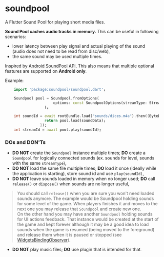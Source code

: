 # soundpool

A Flutter Sound Pool for playing short media files.

**Sound Pool caches audio tracks in memory.**
This can be useful in following scenarios:
- lower latency between play signal and actual playing of the sound (audio does not need to be read from disc/web),
- the same sound may be used multiple times.

Inspired by [Android SoundPool API](https://developer.android.com/reference/android/media/SoundPool). This also means that multiple optional features are supported on **Android only**.

Example:

```dart
    import 'package:soundpool/soundpool.dart';

    Soundpool pool = Soundpool.fromOptions(
                      options: const SoundpoolOptions(streamType: StreamType.notification),
                  );

    int soundId = await rootBundle.load("sounds/dices.m4a").then((ByteData soundData) {
                  return pool.load(soundData);
                });
    int streamId = await pool.play(soundId);
```

### DOs and DON'Ts
* __DO NOT__ create the `Soundpool` instance multiple times; __DO__ create a `Soundpool` for logically connected sounds (ex. sounds for level, sounds with the same `streamType`),
* __DO NOT__ load the same file multiple times; __DO__ load it once (ideally while the application is starting), store sound id and use `play(soundId)`,
* __DO NOT__ leave sounds loaded in memory when no longer used; __DO__ call `release()` or `dispose()` when sounds are no longer useful,
> You should call `release()` when you are sure you won't need loaded sounds anymore. The example would be Soundpool holding sounds for some level of the game. When players finishes it and moves to the next one you may release that `Soundpool` and create new one.\
On the other hand you may have another `Soundpool` holding sounds for UI actions feedback. That instance would be created at the start of the game and kept forever although it may be a good idea to load sounds when the game is resumed (being moved to the foreground) and release them when it is paused or stopped (see [WidgetsBindingObserver](https://api.flutter.dev/flutter/widgets/WidgetsBindingObserver/didChangeAppLifecycleState.html)).
* __DO NOT__ play music files; __DO__ use plugin that is intended for that.
